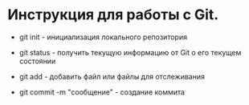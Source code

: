 # Инструкция для работы с Git.

* git init - инициализация локального репозитория

* git status - получить текущую информацию от Git о его текущем состоянии

* git add - добавить файл или файлы для отслеживания

* git commit -m "сообщение" - создание коммита